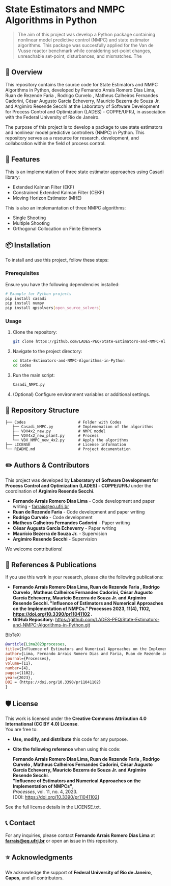 # State Estimators and NMPC Algorithms in Python
> The aim of this project was develop a Python package containing nonlinear model predictive control (NMPC) and state estimator algorithms. This package was succesfully applied for the Van de Vusse reactor benchmark while considering set-point changes, unreachable set-point, disturbances, and mismatches. The

## 📖 Overview
This repository contains the source code for State Estimators and NMPC Algorithms in Python, developed by Fernando Arrais Romero Dias Lima, Ruan de Rezende Faria , Rodrigo Curvelo , Matheus Calheiros Fernandes Cadorini, César Augusto García Echeverry, Maurício Bezerra de Souza Jr. and Argimiro Resende Secchi at the Laboratory of Software Development for Process Control and Optimization (LADES) - COPPE/UFRJ, in association with the Federal University of Rio de Janeiro.

The purpose of this project is to develop a package to use state estimators and nonlinear model predictive controllers (NMPC) in Python. This repository serves as a resource for research, development, and collaboration within the field of process control.

## 🚀 Features
This is an implementation of three state estimator approaches using Casadi library:

- Extended Kalman Filter (EKF)
- Constrained Extended Kalman Filter (CEKF)
- Moving Horizon Estimator (MHE)

This is also an implemantation of three NMPC algorithms:

- Single Shooting
- Multiple Shooting
- Orthogonal Collocation on Finite Elements

## 📦 Installation
To install and use this project, follow these steps:

### Prerequisites
Ensure you have the following dependencies installed:
```bash
# Example for Python projects
pip install casadi
pip install numpy
pip install qpsolvers[open_source_solvers]
```

### Usage
1. Clone the repository:
   ```bash
   git clone https://github.com/LADES-PEQ/State-Estimators-and-NMPC-Algorithms-in-Python.git
   ```
2. Navigate to the project directory:
   ```bash
   cd State-Estimators-and-NMPC-Algorithms-in-Python
   cd Codes
   ```
3. Run the main script:
   ```bash
   Casadi_NMPC.py
   ```
4. (Optional) Configure environment variables or additional settings.

## 📂 Repository Structure
```
├── Codes                       # Folder with Codes
   ├── Casadi_NMPC.py           # Implemenation of the algorithms
   ├── VDV4x2_new.py            # NMPC model
   ├── VDV4x2_new_plant.py      # Process
   └── VDV_NMPC_new_4x2.py      # Apply the algorithms
├── LICENSE                     # License information
└── README.md                   # Project documentation
```

## ✏️ Authors & Contributors
This project was developed by **Laboratory of Software Development for Process Control and Optimization (LADES) - COPPE/UFRJ** under the coordination of **Argimiro Resende Secchi**.

- **Fernando Arrais Romero Dias Lima** - Code development and paper writing - farrais@eq.ufrj.br
- **Ruan de Rezende Faria** - Code development and paper writing
- **Rodrigo Curvelo** - Code development
- **Matheus Calheiros Fernandes Cadorini** - Paper writing
- **César Augusto García Echeverry** - Paper writing
- **Maurício Bezerra de Souza Jr.** - Supervision
- **Argimiro Resende Secchi** - Supervision

We welcome contributions!

## 🔬 References & Publications
If you use this work in your research, please cite the following publications:
- **Fernando Arrais Romero Dias Lima, Ruan de Rezende Faria , Rodrigo Curvelo , Matheus Calheiros Fernandes Cadorini, César Augusto García Echeverry, Maurício Bezerra de Souza Jr. and Argimiro Resende Secchi. "Influence of Estimators and Numerical Approaches on the Implementation of NMPCs." Processes 2023, 11(4), 1102, https://doi.org/10.3390/pr11041102 .**
- **GitHub Repository**: https://github.com/LADES-PEQ/State-Estimators-and-NMPC-Algorithms-in-Python.git

BibTeX:
```bibtex
@article{Lima2023processes,
title={Influence of Estimators and Numerical Approaches on the Implementation of NMPCs},
author={Lima, Fernando Arrais Romero Dias and Faria, Ruan de Rezende and Curvelo, Rodrigo and Cadorini, Matheus Calheiros Fernandes and Echeverry, C{\'e}sar Augusto Garc{\'\i}a and de Souza Jr, Maur{\'\i}cio Bezerra and Secchi, Argimiro Resende},
journal={Processes},
volume={11},
number={4},
pages={1102},
year={2023},
DOI = {https://doi.org/10.3390/pr11041102}
}
```

## 🛡 License
This work is licensed under the **Creative Commons Attribution 4.0 International (CC BY 4.0) License**.  
You are free to:
- **Use, modify, and distribute** this code for any purpose.
- **Cite the following reference** when using this code:

  **Fernando Arrais Romero Dias Lima, Ruan de Rezende Faria , Rodrigo Curvelo , Matheus Calheiros Fernandes Cadorini, César Augusto García Echeverry, Maurício Bezerra de Souza Jr. and Argimiro Resende Secchi**.  
  **"Influence of Estimators and Numerical Approaches on the Implementation of NMPCs"**,  
  *Processes*, vol. 11, no. 4, 2023.  
  [DOI: https://doi.org/10.3390/pr11041102]

See the full license details in the LICENSE.txt.

## 📞 Contact
For any inquiries, please contact **Fernando Arrais Romero Dias Lima** at **farrais@eq.ufrj.br** or open an issue in this repository.

## ⭐ Acknowledgments
We acknowledge the support of **Federal University of Rio de Janeiro**, **Capes**, and all contributors.
